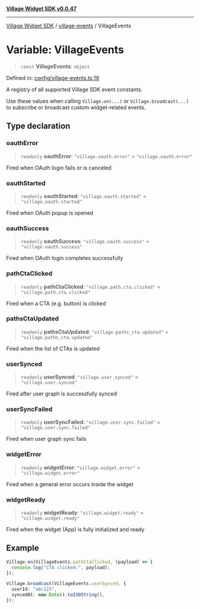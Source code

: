 [**Village Widget SDK v0.0.47**](../../README.md)

***

[Village Widget SDK](../../modules.md) / [village-events](../README.md) / VillageEvents

# Variable: VillageEvents

> `const` **VillageEvents**: `object`

Defined in: [config/village-events.ts:19](https://github.com/VillageHQ/village-widget-sdk/blob/878b7483cb7e9cc537ac6cb964092444b8732ec3/config/village-events.ts#L19)

A registry of all supported Village SDK event constants.

Use these values when calling `Village.on(...)` or `Village.broadcast(...)`
to subscribe or broadcast custom widget-related events.

## Type declaration

### oauthError

> `readonly` **oauthError**: `"village.oauth.error"` = `"village.oauth.error"`

Fired when OAuth login fails or is canceled

### oauthStarted

> `readonly` **oauthStarted**: `"village.oauth.started"` = `"village.oauth.started"`

Fired when OAuth popup is opened

### oauthSuccess

> `readonly` **oauthSuccess**: `"village.oauth.success"` = `"village.oauth.success"`

Fired when OAuth login completes successfully

### pathCtaClicked

> `readonly` **pathCtaClicked**: `"village.path.cta.clicked"` = `"village.path.cta.clicked"`

Fired when a CTA (e.g. button) is clicked

### pathsCtaUpdated

> `readonly` **pathsCtaUpdated**: `"village.paths_cta.updated"` = `"village.paths_cta.updated"`

Fired when the list of CTAs is updated

### userSynced

> `readonly` **userSynced**: `"village.user.synced"` = `"village.user.synced"`

Fired after user graph is successfully synced

### userSyncFailed

> `readonly` **userSyncFailed**: `"village.user.sync.failed"` = `"village.user.sync.failed"`

Fired when user graph sync fails

### widgetError

> `readonly` **widgetError**: `"village.widget.error"` = `"village.widget.error"`

Fired when a general error occurs inside the widget

### widgetReady

> `readonly` **widgetReady**: `"village.widget.ready"` = `"village.widget.ready"`

Fired when the widget (App) is fully initialized and ready

## Example

```ts
Village.on(VillageEvents.pathCtaClicked, (payload) => {
  console.log("CTA clicked:", payload);
});

Village.broadcast(VillageEvents.userSynced, {
  userId: "abc123",
  syncedAt: new Date().toISOString(),
});
```
